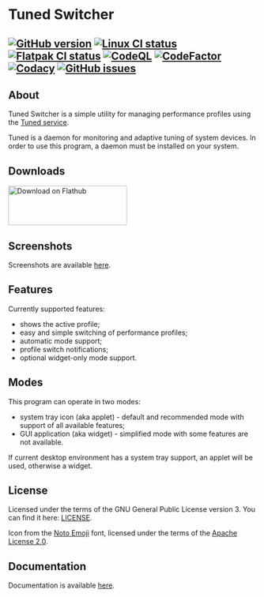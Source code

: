 # Tuned Switcher

[![GitHub version](https://img.shields.io/github/v/release/xvitaly/tuned-switcher?sort=semver&color=brightgreen&logo=git&logoColor=white)](https://github.com/xvitaly/tuned-switcher/releases)
[![Linux CI status](https://github.com/xvitaly/tuned-switcher/actions/workflows/linux.yml/badge.svg)](https://github.com/xvitaly/tuned-switcher/actions/workflows/linux.yml)
[![Flatpak CI status](https://github.com/xvitaly/tuned-switcher/actions/workflows/flatpak.yml/badge.svg)](https://github.com/xvitaly/tuned-switcher/actions/workflows/flatpak.yml)
[![CodeQL](https://github.com/xvitaly/tuned-switcher/actions/workflows/codeql.yml/badge.svg)](https://github.com/xvitaly/tuned-switcher/actions/workflows/codeql.yml)
[![CodeFactor](https://www.codefactor.io/repository/github/xvitaly/tuned-switcher/badge)](https://www.codefactor.io/repository/github/xvitaly/tuned-switcher)
[![Codacy](https://app.codacy.com/project/badge/Grade/aa1c30566f9244b8a677a775d1672604)](https://www.codacy.com/gh/xvitaly/tuned-switcher/dashboard)
[![GitHub issues](https://img.shields.io/github/issues/xvitaly/tuned-switcher.svg?label=issues)](https://github.com/xvitaly/tuned-switcher/issues)
---

## About

Tuned Switcher is a simple utility for managing performance profiles using the [Tuned service](https://github.com/redhat-performance/tuned).

Tuned is a daemon for monitoring and adaptive tuning of system devices. In order to use this program, a daemon must be installed on your system.

## Downloads

<a href="https://flathub.org/apps/details/org.easycoding.TunedSwitcher"><img width="240" height="80" alt="Download on Flathub" src="https://flathub.org/assets/badges/flathub-badge-en.svg"></img></a>

## Screenshots

Screenshots are available [here](docs/screenshots.md).

## Features

Currently supported features:

  * shows the active profile;
  * easy and simple switching of performance profiles;
  * automatic mode support;
  * profile switch notifications;
  * optional widget-only mode support.

## Modes

This program can operate in two modes:

  * system tray icon (aka applet) - default and recommended mode with support of all available features;
  * GUI application (aka widget) - simplified mode with some features are not available.

If current desktop environment has a system tray support, an applet will be used, otherwise a widget.

## License

Licensed under the terms of the GNU General Public License version 3. You can find it here: [LICENSE](LICENSE).

Icon from the [Noto Emoji](https://github.com/googlefonts/noto-emoji) font, licensed under the terms of the [Apache License 2.0](licenses/noto-emoji.LICENSE.txt).

## Documentation

Documentation is available [here](docs/README.md).
